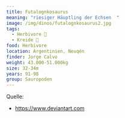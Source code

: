 ```yaml
---
title: Futalognkosaurus
meaning: "riesiger Häuptling der Echsen  "
image: /img/dinos/futalognkosaurus2.jpg
tags:
  - Herbivore 🌿
  - Kreide 🦴
food: Herbivore
location: Argentinien, Neuqén
finder: Jorge Calvo
weight: 43.000-51.000kg
size: 32-34m
years: 91-98
group: Sauropoden
---
```

Quelle:

* <https://www.deviantart.com>